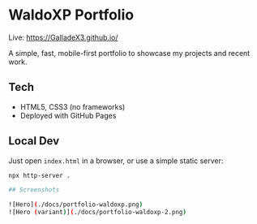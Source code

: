 # WaldoXP Portfolio

Live: https://GalladeX3.github.io/

A simple, fast, mobile-first portfolio to showcase my projects and recent work.

## Tech
- HTML5, CSS3 (no frameworks)
- Deployed with GitHub Pages

## Local Dev
Just open `index.html` in a browser, or use a simple static server:
```bash
npx http-server .

## Screenshots

![Hero](./docs/portfolio-waldoxp.png)
![Hero (variant)](./docs/portfolio-waldoxp-2.png)


